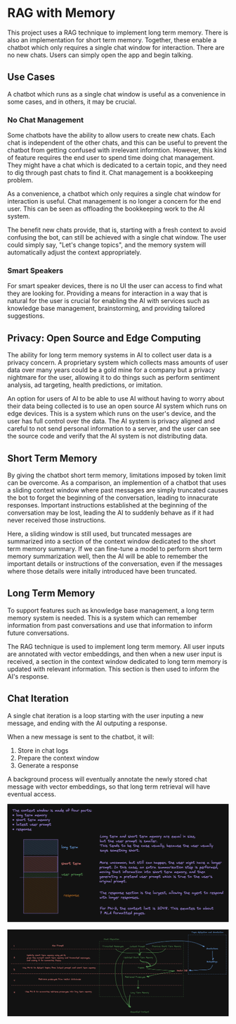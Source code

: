 # RAG with Memory

This project uses a RAG technique to implement long term memory. There is also an implementation for short term memory. Together, these enable a chatbot which only requires a single chat window for interaction. There are no new chats. Users can simply open the app and begin talking.

## Use Cases

A chatbot which runs as a single chat window is useful as a convenience in some cases, and in others, it may be crucial.

### No Chat Management

Some chatbots have the ability to allow users to create new chats. Each chat is independent of the other chats, and this can be useful to prevent the chatbot from getting confused with irrelevant informtion. However, this kind of feature requires the end user to spend time doing chat management. They might have a chat which is dedicated to a certain topic, and they need to dig through past chats to find it. Chat management is a bookkeeping problem.

As a convenience, a chatbot which only requires a single chat window for interaction is useful. Chat management is no longer a concern for the end user. This can be seen as offloading the bookkeeping work to the AI system.

The benefit new chats provide, that is, starting with a fresh context to avoid confusing the bot, can still be achieved with a single chat window. The user could simply say, "Let's change topics", and the memory system will automatically adjust the context appropriately.

### Smart Speakers

For smart speaker devices, there is no UI the user can access to find what they are looking for. Providing a means for interaction in a way that is natural for the user is crucial for enabling the AI with services such as knowledge base management, brainstorming, and providing tailored suggestions.

## Privacy: Open Source and Edge Computing

The ability for long term memory systems in AI to collect user data is a privacy concern. A proprietary system which collects mass amounts of user data over many years could be a gold mine for a company but a privacy nightmare for the user, allowing it to do things such as perform sentiment analysis, ad targeting, health predictions, or imitation.

An option for users of AI to be able to use AI without having to worry about their data being collected is to use an open source AI system which runs on edge devices. This is a system which runs on the user's device, and the user has full control over the data. The AI system is privacy aligned and careful to not send personal information to a server, and the user can see the source code and verify that the AI system is not distributing data.

## Short Term Memory

By giving the chatbot short term memory, limitations imposed by token limit can be overcome. As a comparison, an implemention of a chatbot that uses a sliding context window where past messages are simply truncated causes the bot to forget the beginning of the conversation, leading to innacurate responses. Important instructions established at the beginning of the conversation may be lost, leading the AI to suddenly behave as if it had never received those instructions. 

Here, a sliding window is still used, but truncated messages are summarized into a section of the context window dedicated to the short term memory summary. If we can fine-tune a model to perform short term memory summarization well, then the AI will be able to remember the important details or instructions of the conversation, even if the messages where those details were initally introduced have been truncated.

## Long Term Memory

To support features such as knowledge base management, a long term memory system is needed. This is a system which can remember information from past conversations and use that information to inform future conversations.

The RAG technique is used to implement long term memory. All user inputs are annotated with vector embeddings, and then when a new user input is received, a section in the context window dedicated to long term memory is updated with relevant information. This section is then used to inform the AI's response.

## Chat Iteration

A single chat iteration is a loop starting with the user inputing a new message, and ending with the AI outputing a response.

When a new message is sent to the chatbot, it will:
1. Store in chat logs
2. Prepare the context window
3. Generate a response

A background process will eventually annotate the newly stored chat message with vector embeddings, so that long term retrieval will have eventual access.

![Context Segmentation](/docs/context-segmentation.png)

![RAG with Memory](/docs/rag-with-memory.png)
